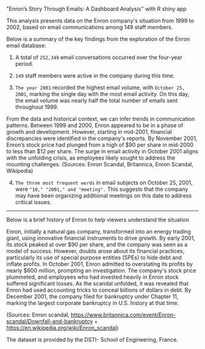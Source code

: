 "Enron’s Story Through Emails: A Dashboard Analysis" with R shiny app

This analysis presents data on the Enron company's situation from 1999 to 2002, based on email communications among 149 staff members.

Below is a summary of the key findings from the exploration of the Enron email database:

1) A total of `252,349` email conversations occurred over the four-year period.

2) `149` staff members were active in the company during this time.

3) `The year 2001` recorded the highest email volume, with `October 25, 2001`, marking the single day with the most email activity. On this day, the email volume was nearly half the total number of emails sent throughout 1999.

  From the data and historical context, we can infer trends in communication patterns. Between 1999 and 2000, Enron appeared to be in a phase of growth and development. However, starting in mid-2001, financial discrepancies were identified in the company's reports. By November 2001, Enron’s stock price had plunged from a high of $90 per share in mid-2000 to less than $12 per share. The surge in email activity in October 2001 aligns with the unfolding crisis, as employees likely sought to address the mounting challenges.
(Sources: Enron Scandal, Britannica, Enron Scandal, Wikipedia)

4) `The three most frequent words` in email subjects on October 25, 2001, were `"10," "2001," and "meeting".` This suggests that the company may have been organizing additional meetings on this date to address critical issues.

_______________ ____________________ _________________
Below is a brief history of Enron to help viewers understand the situation

Enron, initially a natural gas company, transformed into an energy trading giant, using innovative financial instruments to drive growth. By early 2001, its stock peaked at over $90 per share, and the company was seen as a model of success. However, doubts arose about its financial practices, particularly its use of special purpose entities (SPEs) to hide debt and inflate profits. In October 2001, Enron admitted to overstating its profits by nearly $600 million, prompting an investigation. The company's stock price plummeted, and employees who had invested heavily in Enron stock suffered significant losses. As the scandal unfolded, it was revealed that Enron had used accounting tricks to conceal billions of dollars in debt. By December 2001, the company filed for bankruptcy under Chapter 11, marking the largest corporate bankruptcy in U.S. history at that time.

(Sources: Enron scandal, https://www.britannica.com/event/Enron-scandal/Downfall-and-bankruptcy  + https://en.wikipedia.org/wiki/Enron_scandal)  

The dataset is provided by the DSTI- School of Engineering, France. 
